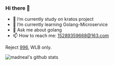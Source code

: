 ### Hi there 👋

- 🔭 I’m currently study on kratos project
- 🌱 I’m currently learning Golang-Microservice
- 💬 Ask me about golang
- 📫 How to reach me: 15289359668@163.com

Reject [996](https://996.icu/#/en_US), WLB only.

![madneal's github stats](https://github-readme-stats.vercel.app/api?username=Tian-LQ&show_icons=true&theme=radical)


<!--
**flycash/flycash** is a ✨ _special_ ✨ repository because its `README.md` (this file) appears on your GitHub profile.

Here are some ideas to get you started:
- 👯 I’m looking to collaborate on cloud native
- 🤔 I’m looking for help with cloud native

-->

